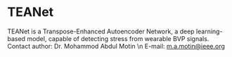 # TEANet
TEANet is a Transpose-Enhanced Autoencoder Network, a deep learning-based model, capable of detecting stress from wearable BVP signals.
Contact author: Dr. Mohammod Abdul Motin \n
E-mail: m.a.motin@ieee.org
